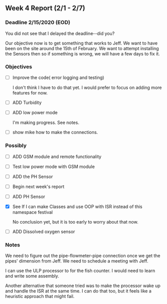 ## Week 4 Report (2/1 - 2/7)

### Deadline 2/15/2020 (EOD)

You did not see that I delayed the deadline--did you?



Our objective now is to get something that works to Jeff. We want to have been on the site around the 15th of February. We want to attempt installing the Sensors then so if something is wrong, we will have a few days to fix it.



### Objectives

- [ ] Improve the code( error logging and testing)

  I don't think I have to do that yet. I would prefer to focus on adding more features for now.

- [ ] ADD Turbidity

- [ ] ADD low power mode

  I'm making progress. See notes.

- [ ] show mike how to make the connections.



### Possibly

- [ ] ADD GSM module and remote functionality

- [ ] Test low power mode with GSM module

- [ ] ADD the PH Sensor

- [ ] Begin next week's report

- [ ] ADD PH Sensor

- [x] See If I can make Classes and use OOP with ISR instead of this namespace festival

  No conclusion yet, but it is too early to worry about that now.

- [ ] ADD Dissolved oxygen sensor



### Notes

We need to figure out the pipe-flowmeter-pipe connection once we get the pipes' dimension from Jeff. We need to schedule a meeting with Jeff.

I can use the ULP processor to for the fish counter. I would need to learn and write some assembly. 

Another alternative that someone tried was to make the processor wake up and handle the ISR at the same time. I can do that too, but it feels like a heuristic approach that might fail. 

